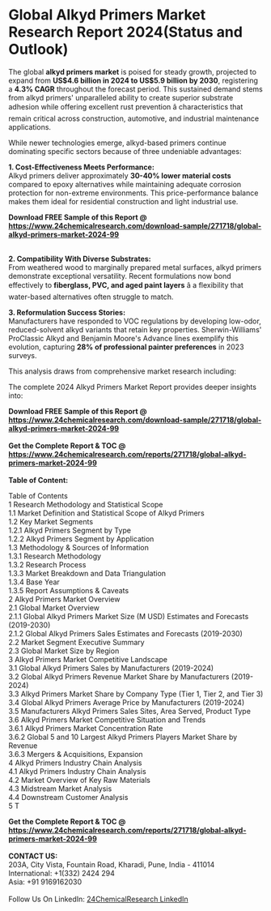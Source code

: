 <h1>Global Alkyd Primers Market Research Report 2024(Status and Outlook)</h1><p>The global <strong>alkyd primers market</strong> is poised for steady growth, projected to expand from <strong>US$4.6 billion in 2024 to US$5.9 billion by 2030</strong>, registering a <strong>4.3% CAGR</strong> throughout the forecast period. This sustained demand stems from alkyd primers' unparalleled ability to create superior substrate adhesion while offering excellent rust prevention â characteristics that remain critical across construction, automotive, and industrial maintenance applications.</p><p>While newer technologies emerge, alkyd-based primers continue dominating specific sectors because of three undeniable advantages:</p><p><strong>1. Cost-Effectiveness Meets Performance:</strong><br>
Alkyd primers deliver approximately <strong>30-40% lower material costs</strong> compared to epoxy alternatives while maintaining adequate corrosion protection for non-extreme environments. This price-performance balance makes them ideal for residential construction and light industrial use.</p><div><b>Download FREE Sample of this Report @ 
            <a href="https://www.24chemicalresearch.com/download-sample/271718/global-alkyd-primers-market-2024-99">
            https://www.24chemicalresearch.com/download-sample/271718/global-alkyd-primers-market-2024-99</a></b></div><br><p><strong>2. Compatibility With Diverse Substrates:</strong><br>
From weathered wood to marginally prepared metal surfaces, alkyd primers demonstrate exceptional versatility. Recent formulations now bond effectively to <strong>fiberglass, PVC, and aged paint layers</strong> â a flexibility that water-based alternatives often struggle to match.</p><p><strong>3. Reformulation Success Stories:</strong><br>
Manufacturers have responded to VOC regulations by developing low-odor, reduced-solvent alkyd variants that retain key properties. Sherwin-Williams' ProClassic Alkyd and Benjamin Moore's Advance lines exemplify this evolution, capturing <strong>28% of professional painter preferences</strong> in 2023 surveys.</p><p>This analysis draws from comprehensive market research including:</p><p>The complete 2024 Alkyd Primers Market Report provides deeper insights into:</p><div><b>Download FREE Sample of this Report @ 
            <a href="https://www.24chemicalresearch.com/download-sample/271718/global-alkyd-primers-market-2024-99">
            https://www.24chemicalresearch.com/download-sample/271718/global-alkyd-primers-market-2024-99</a></b></div><br><div><b>Get the Complete Report & TOC @ 
            <a href="https://www.24chemicalresearch.com/reports/271718/global-alkyd-primers-market-2024-99">
            https://www.24chemicalresearch.com/reports/271718/global-alkyd-primers-market-2024-99</a></b></div><br>
            <b>Table of Content:</b><p>Table of Contents<br />
1 Research Methodology and Statistical Scope<br />
1.1 Market Definition and Statistical Scope of Alkyd Primers<br />
1.2 Key Market Segments<br />
1.2.1 Alkyd Primers Segment by Type<br />
1.2.2 Alkyd Primers Segment by Application<br />
1.3 Methodology & Sources of Information<br />
1.3.1 Research Methodology<br />
1.3.2 Research Process<br />
1.3.3 Market Breakdown and Data Triangulation<br />
1.3.4 Base Year<br />
1.3.5 Report Assumptions & Caveats<br />
2 Alkyd Primers Market Overview<br />
2.1 Global Market Overview<br />
2.1.1 Global Alkyd Primers Market Size (M USD) Estimates and Forecasts (2019-2030)<br />
2.1.2 Global Alkyd Primers Sales Estimates and Forecasts (2019-2030)<br />
2.2 Market Segment Executive Summary<br />
2.3 Global Market Size by Region<br />
3 Alkyd Primers Market Competitive Landscape<br />
3.1 Global Alkyd Primers Sales by Manufacturers (2019-2024)<br />
3.2 Global Alkyd Primers Revenue Market Share by Manufacturers (2019-2024)<br />
3.3 Alkyd Primers Market Share by Company Type (Tier 1, Tier 2, and Tier 3)<br />
3.4 Global Alkyd Primers Average Price by Manufacturers (2019-2024)<br />
3.5 Manufacturers Alkyd Primers Sales Sites, Area Served, Product Type<br />
3.6 Alkyd Primers Market Competitive Situation and Trends<br />
3.6.1 Alkyd Primers Market Concentration Rate<br />
3.6.2 Global 5 and 10 Largest Alkyd Primers Players Market Share by Revenue<br />
3.6.3 Mergers & Acquisitions, Expansion<br />
4 Alkyd Primers Industry Chain Analysis<br />
4.1 Alkyd Primers Industry Chain Analysis<br />
4.2 Market Overview of Key Raw Materials<br />
4.3 Midstream Market Analysis<br />
4.4 Downstream Customer Analysis<br />
5 T</p><div><b>Get the Complete Report & TOC @ 
            <a href="https://www.24chemicalresearch.com/reports/271718/global-alkyd-primers-market-2024-99">
            https://www.24chemicalresearch.com/reports/271718/global-alkyd-primers-market-2024-99</a></b></div><br><b>CONTACT US:</b><br>
            203A, City Vista, Fountain Road, Kharadi, Pune, India - 411014<br>
            International: +1(332) 2424 294<br>
            Asia: +91 9169162030 <br><br>
            Follow Us On LinkedIn: <a href="https://www.linkedin.com/company/24chemicalresearch/">24ChemicalResearch LinkedIn</a>